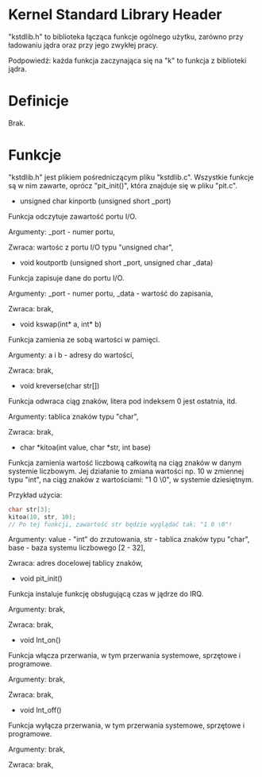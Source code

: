 # Kernel Standard Library Header

"kstdlib.h" to biblioteka łącząca funkcje ogólnego użytku, zarówno przy ładowaniu jądra oraz przy jego zwykłej pracy.

Podpowiedź: każda funkcja zaczynająca się na "k" to funkcja z biblioteki jądra.

# Definicje

Brak.

# Funkcje

"kstdlib.h" jest plikiem pośredniczącym pliku "kstdlib.c". Wszystkie funkcje są w nim zawarte, oprócz "pit_init()", która znajduje się w pliku "pit.c".

- unsigned char kinportb (unsigned short _port)

Funkcja odczytuje zawartość portu I/O.

Argumenty: _port - numer portu,

Zwraca: wartośc z portu I/O typu "unsigned char",

- void koutportb (unsigned short _port, unsigned char _data)

Funkcja zapisuje dane do portu I/O.

Argumenty: _port - numer portu, _data - wartość do zapisania,

Zwraca: brak,

- void kswap(int* a, int* b)

Funkcja zamienia ze sobą wartości w pamięci.

Argumenty: a i b - adresy do wartości,

Zwraca: brak,

- void kreverse(char str[])

Funkcja odwraca ciąg znaków, litera pod indeksem 0 jest ostatnia, itd.

Argumenty: tablica znaków typu "char",

Zwraca: brak,

- char *kitoa(int value, char *str, int base)

Funkcja zamienia wartość liczbową całkowitą na ciąg znaków w danym systemie liczbowym. Jej działanie to zmiana wartości np. 10  w zmiennej typu "int", na ciąg znaków z wartościami: "1 0 \0", w systemie dziesiętnym.

Przykład użycia:

```c
char str[3];
kitoa(10, str, 10);
// Po tej funkcji, zawartość str będzie wyglądać tak: "1 0 \0"!
```

Argumenty: value - "int" do zrzutowania, str - tablica znaków typu "char", base - baza systemu liczbowego [2 - 32],

Zwraca: adres docelowej tablicy znaków,

- void pit_init()

Funkcja instaluje funkcję obsługującą czas w jądrze do IRQ.

Argumenty: brak,

Zwraca: brak,

- void Int_on()

Funkcja włącza przerwania, w tym przerwania systemowe, sprzętowe i programowe.

Argumenty: brak,

Zwraca: brak,

- void Int_off()

Funkcja wyłącza przerwania, w tym przerwania systemowe, sprzętowe i programowe.

Argumenty: brak,

Zwraca: brak,
